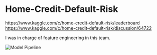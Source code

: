 # Home-Credit-Default-Risk
https://www.kaggle.com/c/home-credit-default-risk/leaderboard
https://www.kaggle.com/c/home-credit-default-risk/discussion/64722

I was in charge of feature engineering in this team.

![Model Pipeline](https://github.com/KazukiOnodera/Home-Credit-Default-Risk/blob/master/other/model_structure_v8_blending.png)



